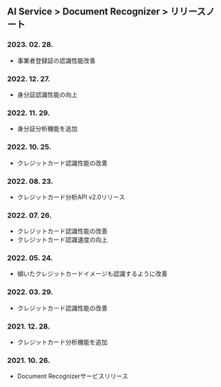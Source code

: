 ## AI Service > Document Recognizer > リリースノート

### 2023. 02. 28.
* 事業者登録証の認識性能改善

### 2022. 12. 27.
* 身分証認識性能の向上

### 2022. 11. 29.
* 身分証分析機能を追加

### 2022. 10. 25.
* クレジットカード認識性能の改善

### 2022. 08. 23.
* クレジットカード分析API v2.0リリース

### 2022. 07. 26.
* クレジットカード認識性能の改善
* クレジットカード認識速度の向上

### 2022. 05. 24.
* 傾いたクレジットカードイメージも認識するように改善

### 2022. 03. 29.
* クレジットカード認識性能の改善

### 2021. 12. 28.
* クレジットカード分析機能を追加

### 2021. 10. 26.
* Document Recognizerサービスリリース
